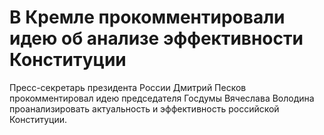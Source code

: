 В Кремле прокомментировали идею об анализе эффективности Конституции
====================================================================

Пресс-секретарь президента России Дмитрий Песков прокомментировал идею председателя Госдумы Вячеслава Володина проанализировать актуальность и эффективность российской Конституции.